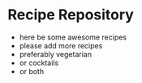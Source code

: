 # Recipe Repository

- here be some awesome recipes
- please add more recipes
- preferably vegetarian
- or cocktails
- or both
